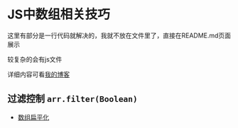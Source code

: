 # JS中数组相关技巧
这里有部分是一行代码就解决的，我就不放在文件里了，直接在README.md页面展示

较复杂的会有js文件

详细内容可看[我的博客](http://121.8.100.75:10001)

## 过滤控制 `arr.filter(Boolean)`

- [数组扁平化](arrayToTree.js)
